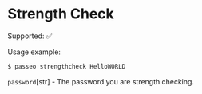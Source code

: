 # Strength Check

Supported: ✅

Usage example:

```bash
$ passeo strengthcheck HelloWORLD
```

`password`[str] - The password you are strength checking.
